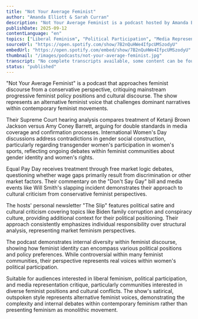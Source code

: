 ```yaml
---
title: "Not Your Average Feminist"
author: "Amanda Elliott & Sarah Curran"
description: "Not Your Average Feminist is a podcast hosted by Amanda Elliott and Sarah Curran, exploring contemporary gender and political issues from a conservative feminist perspective. The show critiques mainstream feminism's progressive policy positions, emphasizing personal responsibility, traditional values, and free market logic. Content covers Supreme Court hearings, transgender movement, Equal Pay Day, workplace culture, and media event commentary, with a sharp, satirical style that has certain influence among conservative female audiences. With a Spotify rating of 5.0 (3 reviews), it positions itself as an alternative feminist voice."
publishDate: 2025-09-12
contentLanguage: "en"
topics: ["Liberal Feminism", "Political Participation", "Media Representation Critique"]
sourceUrl: "https://open.spotify.com/show/7B2nQuHWe4IfpcUMSzodyU"
embedUrl: "https://open.spotify.com/embed/show/7B2nQuHWe4IfpcUMSzodyU"
thumbnail: "/images/podcasts/not-your-average-feminist.jpg"
transcript: "No complete transcripts available, some content can be found in official newsletter 'The Slip'"
status: "published"
---
```


"Not Your Average Feminist" is a podcast that approaches feminist discourse from a conservative perspective, critiquing mainstream progressive feminist policy positions and cultural discourse. The show represents an alternative feminist voice that challenges dominant narratives within contemporary feminist movements.

Their Supreme Court hearing analysis compares treatment of Ketanji Brown Jackson versus Amy Coney Barrett, arguing for double standards in media coverage and confirmation processes. International Women's Day discussions address contradictions in gender social construction, particularly regarding transgender women's participation in women's sports, reflecting ongoing debates within feminist communities about gender identity and women's rights.

Equal Pay Day receives treatment through free market logic debates, questioning whether wage gaps primarily result from discrimination or other market factors. Their commentary on the "Don't Say Gay" bill and media events like Will Smith's slapping incident demonstrates their approach to cultural criticism from conservative feminist perspectives.

The hosts' personal newsletter "The Slip" features political satire and cultural criticism covering topics like Biden family corruption and conspiracy culture, providing additional context for their political positioning. Their approach consistently emphasizes individual responsibility over structural analysis, representing market feminism perspectives.

The podcast demonstrates internal diversity within feminist discourse, showing how feminist identity can encompass various political positions and policy preferences. While controversial within many feminist communities, their perspective represents real voices within women's political participation.

Suitable for audiences interested in liberal feminism, political participation, and media representation critique, particularly communities interested in diverse feminist positions and cultural conflicts. The show's satirical, outspoken style represents alternative feminist voices, demonstrating the complexity and internal debates within contemporary feminism rather than presenting feminism as monolithic movement.